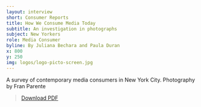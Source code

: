 ```yaml
---
layout: interview
short: Consumer Reports
title: How We Consume Media Today
subtitle: An investigation in photographs 
subject: New Yorkers
role: Media Consumer
byline: By Juliana Bechara and Paula Duran
x: 800
y: 250
img: logos/logo-picto-screen.jpg
---
```


<p class ="dek">A survey of contemporary media consumers in New York City. Photography by Fran Parente</p>

> <a href="https://s3.amazonaws.com/www.cpcjmedialandscape.com/howweconsumemedia.pdf?X-Amz-Date=20150909T205429Z&X-Amz-Expires=300&X-Amz-Algorithm=AWS4-HMAC-SHA256&X-Amz-Signature=51959624c94a994343ec4a75270fd60ff4eead25a7e729439e673014943b8b58&X-Amz-Credential=ASIAIXGDAYOQZES3FL7A/20150909/us-east-1/s3/aws4_request&X-Amz-SignedHeaders=Host&x-amz-security-token=AQoDYXdzEJT//////////wEakAJslTwDwXj4ulDKdThK6%2Bnc%2BGY2gF39%2B2aK5I5GWOi3zR2dqPusdZqHkTtL31DmfDw5%2Bs9vPLZxyznUSFui02U4wAMIDCIDuSg/0s7qoLhqLtULdPRe9Nin0aswkcpLv67i07Ucdk8SArEEih2gEfZjRi7AkexxNc3sptl5b34tRc7sZsj2lBz8LQQB1ZR8FhEy/ItbjI26yrrOOA4v8Z/UM9OR83KmvGq6aKDbbZUPWTf/YHF7J4hAZNUDFOnxL%2B6bFnMM9XPX%2BTSyheCAC3qoWs/lqTQ8KwnRmfMuF4nYj5ccS8fmL0g9kFqP9YLc89tafHDTW3lme6gA7H2VkmOvKOjiI/Zjy8iACCwy27GpoiDhhcKvBQ%3D%3D" target="_blank">Download PDF</a>


